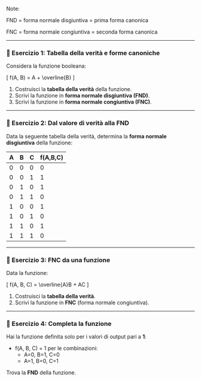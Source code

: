 Note:

FND = forma normale disgiuntiva = prima forma canonica

FNC = forma normale congiuntiva = seconda forma canonica

---

### 🔹 Esercizio 1: Tabella della verità e forme canoniche

Considera la funzione booleana:

\[
f(A, B) = A + \overline{B}
\]

1. Costruisci la **tabella della verità** della funzione.  
2. Scrivi la funzione in **forma normale disgiuntiva (FND)**.  
3. Scrivi la funzione in **forma normale congiuntiva (FNC)**.

---

### 🔹 Esercizio 2: Dal valore di verità alla FND

Data la seguente tabella della verità, determina la **forma normale disgiuntiva** della funzione:

| A | B | C | f(A,B,C) |
|---|---|---|----------|
| 0 | 0 | 0 | 0        |
| 0 | 0 | 1 | 1        |
| 0 | 1 | 0 | 1        |
| 0 | 1 | 1 | 0        |
| 1 | 0 | 0 | 1        |
| 1 | 0 | 1 | 0        |
| 1 | 1 | 0 | 1        |
| 1 | 1 | 1 | 0        |

---

### 🔹 Esercizio 3: FNC da una funzione

Data la funzione:

\[
f(A, B, C) = \overline{A}B + AC
\]

1. Costruisci la **tabella della verità**.  
2. Scrivi la funzione in **FNC** (forma normale congiuntiva).

---

### 🔹 Esercizio 4: Completa la funzione

Hai la funzione definita solo per i valori di output pari a **1**:

- f(A, B, C) = 1 per le combinazioni:
  - A=0, B=1, C=0  
  - A=1, B=0, C=1

Trova la **FND** della funzione.
